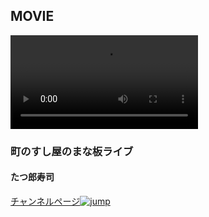 ## MOVIE

<video id="fresh__movie" controls>
<source src="https://hayabusa.io/amebafresh-misc/uploads/channel-request/movie01.webm">		
<source src="https://hayabusa.io/amebafresh-misc/uploads/channel-request/movie01.webm">		
</video>
<h3>町のすし屋のまな板ライブ</h3>
<h4>たつ郎寿司</h4>
<a href="https://freshlive.tv/taturousushi" target="_blank" />チャンネルページ<img src="https://hayabusa.io/amebafresh-misc/uploads/channel-request/icon_share.png" alt="jump" /></a>
